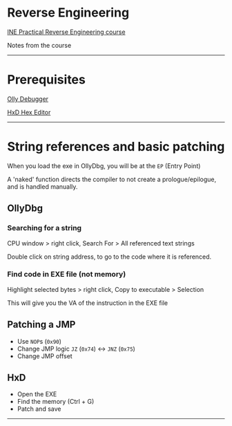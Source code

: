 # Reverse Engineering

[INE Practical Reverse Engineering course](https://my.ine.com/CyberSecurity/courses/eac457f2/practical-reverse-engineering)

Notes from the course

----
# Prerequisites
[Olly Debugger](http://www.ollydbg.de/)

[HxD Hex Editor](http://www.mh-nexus.de/en/hxd/)

----

# String references and basic patching

When you load the exe in OllyDbg, you will be at the `EP` (Entry Point)

A 'naked' function directs the compiler to not create a prologue/epilogue, and is handled manually.

## OllyDbg 

### Searching for a string

CPU window > right click, Search For > All referenced text strings

Double click on string address, to go to the code where it is referenced.

### Find code in EXE file (not memory)

Highlight selected bytes > right click, Copy to executable > Selection

This will give you the VA of the instruction in the EXE file

## Patching a JMP
- Use `NOP`s (`0x90`)
- Change JMP logic `JZ` (`0x74`) <-> `JNZ` (`0x75`)
- Change JMP offset

## HxD 
- Open the EXE
- Find the memory (Ctrl + G)
- Patch and save

----
